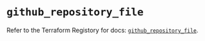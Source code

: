 # `github_repository_file`

Refer to the Terraform Registory for docs: [`github_repository_file`](https://registry.terraform.io/providers/integrations/github/5.43.0/docs/resources/repository_file).
